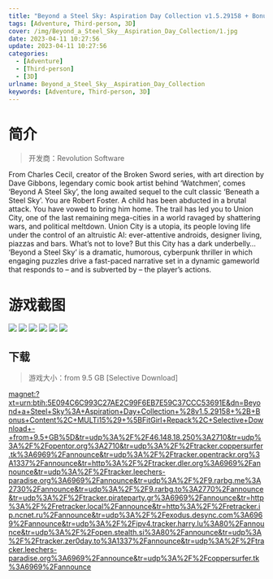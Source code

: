 ```yaml
---
title: "Beyond a Steel Sky: Aspiration Day Collection v1.5.29158 + Bonus Content"
tags: [Adventure, Third-person, 3D]
cover: /img/Beyond_a_Steel_Sky__Aspiration_Day_Collection/1.jpg
date: 2023-04-11 10:27:56
update: 2023-04-11 10:27:56
categories: 
  - [Adventure]
  - [Third-person]
  - [3D]
urlname: Beyond_a_Steel_Sky__Aspiration_Day_Collection
keywords: [Adventure, Third-person, 3D]
---
```

# 简介

> 开发商：Revolution Software

From Charles Cecil, creator of the Broken Sword series, with art direction by Dave Gibbons, legendary comic book artist behind ‘Watchmen’, comes ‘Beyond A Steel Sky’, the long awaited sequel to the cult classic ‘Beneath a Steel Sky’.
You are Robert Foster. A child has been abducted in a brutal attack. You have vowed to bring him home. The trail has led you to Union City, one of the last remaining mega-cities in a world ravaged by shattering wars, and political meltdown.
Union City is a utopia, its people loving life under the control of an altruistic AI: ever-attentive androids, designer living, piazzas and bars. What’s not to love? But this City has a dark underbelly…
‘Beyond a Steel Sky’ is a dramatic, humorous, cyberpunk thriller in which engaging puzzles drive a fast-paced narrative set in a dynamic gameworld that responds to – and is subverted by – the player’s actions.

# 游戏截图

![](/img/Beyond_a_Steel_Sky__Aspiration_Day_Collection/2.jpg)
![](/img/Beyond_a_Steel_Sky__Aspiration_Day_Collection/3.jpg)
![](/img/Beyond_a_Steel_Sky__Aspiration_Day_Collection/4.jpg)
![](/img/Beyond_a_Steel_Sky__Aspiration_Day_Collection/5.jpg)
![](/img/Beyond_a_Steel_Sky__Aspiration_Day_Collection/6.jpg)
![](/img/Beyond_a_Steel_Sky__Aspiration_Day_Collection/7.jpg)


## 下载

> 游戏大小：from 9.5 GB [Selective Download]

[magnet:?xt=urn:btih:5E094C6C993C27AE2C99F6EB7E59C37CCC53691E&amp;dn=Beyond+a+Steel+Sky%3A+Aspiration+Day+Collection+%28v1.5.29158+%2B+Bonus+Content%2C+MULTi15%29+%5BFitGirl+Repack%2C+Selective+Download+-+from+9.5+GB%5D&amp;tr=udp%3A%2F%2F46.148.18.250%3A2710&amp;tr=udp%3A%2F%2Fopentor.org%3A2710&amp;tr=udp%3A%2F%2Ftracker.coppersurfer.tk%3A6969%2Fannounce&amp;tr=udp%3A%2F%2Ftracker.opentrackr.org%3A1337%2Fannounce&amp;tr=http%3A%2F%2Ftracker.dler.org%3A6969%2Fannounce&amp;tr=udp%3A%2F%2Ftracker.leechers-paradise.org%3A6969%2Fannounce&amp;tr=udp%3A%2F%2F9.rarbg.me%3A2730%2Fannounce&amp;tr=udp%3A%2F%2F9.rarbg.to%3A2770%2Fannounce&amp;tr=udp%3A%2F%2Ftracker.pirateparty.gr%3A6969%2Fannounce&amp;tr=http%3A%2F%2Fretracker.local%2Fannounce&amp;tr=http%3A%2F%2Fretracker.ip.ncnet.ru%2Fannounce&amp;tr=udp%3A%2F%2Fexodus.desync.com%3A6969%2Fannounce&amp;tr=udp%3A%2F%2Fipv4.tracker.harry.lu%3A80%2Fannounce&amp;tr=udp%3A%2F%2Fopen.stealth.si%3A80%2Fannounce&amp;tr=udp%3A%2F%2Ftracker.zer0day.to%3A1337%2Fannounce&amp;tr=udp%3A%2F%2Ftracker.leechers-paradise.org%3A6969%2Fannounce&amp;tr=udp%3A%2F%2Fcoppersurfer.tk%3A6969%2Fannounce](magnet:?xt=urn:btih:5E094C6C993C27AE2C99F6EB7E59C37CCC53691E&amp;dn=Beyond+a+Steel+Sky%3A+Aspiration+Day+Collection+%28v1.5.29158+%2B+Bonus+Content%2C+MULTi15%29+%5BFitGirl+Repack%2C+Selective+Download+-+from+9.5+GB%5D&amp;tr=udp%3A%2F%2F46.148.18.250%3A2710&amp;tr=udp%3A%2F%2Fopentor.org%3A2710&amp;tr=udp%3A%2F%2Ftracker.coppersurfer.tk%3A6969%2Fannounce&amp;tr=udp%3A%2F%2Ftracker.opentrackr.org%3A1337%2Fannounce&amp;tr=http%3A%2F%2Ftracker.dler.org%3A6969%2Fannounce&amp;tr=udp%3A%2F%2Ftracker.leechers-paradise.org%3A6969%2Fannounce&amp;tr=udp%3A%2F%2F9.rarbg.me%3A2730%2Fannounce&amp;tr=udp%3A%2F%2F9.rarbg.to%3A2770%2Fannounce&amp;tr=udp%3A%2F%2Ftracker.pirateparty.gr%3A6969%2Fannounce&amp;tr=http%3A%2F%2Fretracker.local%2Fannounce&amp;tr=http%3A%2F%2Fretracker.ip.ncnet.ru%2Fannounce&amp;tr=udp%3A%2F%2Fexodus.desync.com%3A6969%2Fannounce&amp;tr=udp%3A%2F%2Fipv4.tracker.harry.lu%3A80%2Fannounce&amp;tr=udp%3A%2F%2Fopen.stealth.si%3A80%2Fannounce&amp;tr=udp%3A%2F%2Ftracker.zer0day.to%3A1337%2Fannounce&amp;tr=udp%3A%2F%2Ftracker.leechers-paradise.org%3A6969%2Fannounce&amp;tr=udp%3A%2F%2Fcoppersurfer.tk%3A6969%2Fannounce)